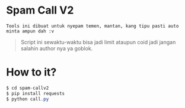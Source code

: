 # Spam Call V2
```
Tools ini dibuat untuk nyepam temen, mantan, kang tipu pasti auto minta ampun dah :v
```
> Script ini sewaktu-waktu bisa jadi limit ataupun coid jadi jangan salahin author nya ya goblok.
# How to it?
```java
$ cd spam-callv2
$ pip install requests
$ python call.py
```
